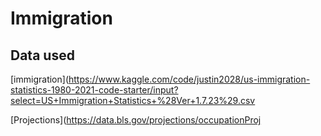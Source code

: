 # Immigration

## Data used 
[immigration](https://www.kaggle.com/code/justin2028/us-immigration-statistics-1980-2021-code-starter/input?select=US+Immigration+Statistics+%28Ver+1.7.23%29.csv 
 
[Projections](https://data.bls.gov/projections/occupationProj
